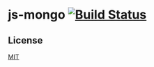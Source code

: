 # js-mongo [![Build Status](https://travis-ci.org/arpinum-js-engine/js-mongo.svg?branch=master)](https://travis-ci.org/arpinum-js-engine/js-mongo)

## License

[MIT](LICENSE)
